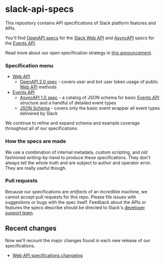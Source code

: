 # slack-api-specs

This repository contains API specifications of Slack platform features and APIs.

You'll find [OpenAPI specs](https://swagger.io/specification/) for the [Slack Web API](https://api.slack.com/web) and [AsyncAPI](https://www.asyncapi.com/v1/guide/) specs for the [Events API](https://api.slack.com/events-api).

Read more about our open specification strategy in [this announcement](https://medium.com/slack-developer-blog/standard-practice-slack-web-openapi-spec-daaad18c7f8).

### Specification menu

* [Web API](web-api)
    - [OpenAPI 2.0 spec](web-api/slack_web_openapi_v2.json) - covers user and bot user token usage of public [Web API](https://api.slack.com/web) methods
* [Events API](events-api)
    - [AsyncAPI 1.0 spec](events-api/slack_events_api_async_v1.json) - a catalog of JSON schema for basic [Events API](https://api.slack.com/events-api) structure and a handful of detailed event types
    - [JSON Schema](events-api/slack_common_event_wrapper_schema.json) - covers only the basic event wrapper all event types delivered by Slack

We continue to refine and expand schema and example coverage throughout all of our specifications.

### How the specs are made

We use a combination of internal metadata, custom scripting, and old fashioned writing-by-hand to produce these specifications. They don't always tell the whole truth and are subject to author and operator error. They are really useful though.

### Pull requests

Because our specifications are _artifacts_ of an incredible machine, we cannot accept pull requests for this repo. Please file issues with suggestions or bugs with the spec itself. Feedback about the APIs or features the specs describe should be directed to Slack's [developer support team](mailto:feedback@slack.com).


## Recent changes

Now we'll recount the major changes found in each new release of our specifications.

* [Web API specifications changelog](web-api/CHANGELOG.md)